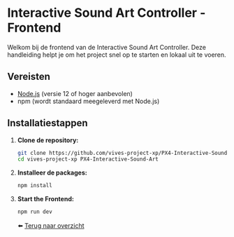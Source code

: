 # Interactive Sound Art Controller - Frontend

Welkom bij de frontend van de Interactive Sound Art Controller. Deze handleiding helpt je om het project snel op te starten en lokaal uit te voeren.

## Vereisten
- [Node.js](https://nodejs.org/) (versie 12 of hoger aanbevolen)
- npm (wordt standaard meegeleverd met Node.js)

## Installatiestappen

1. **Clone de repository:**
   ```bash
   git clone https://github.com/vives-project-xp/PX4-Interactive-Sound-Art.git
   cd vives-project-xp PX4-Interactive-Sound-Art
   ```
2. **Installeer de packages:**
    ```bash
    npm install
    ```
3. **Start the Frontend:**
    ```bash
    npm run dev
    ```

    ⬅️ [Terug naar overzicht](../README.md#technische-informatie)
